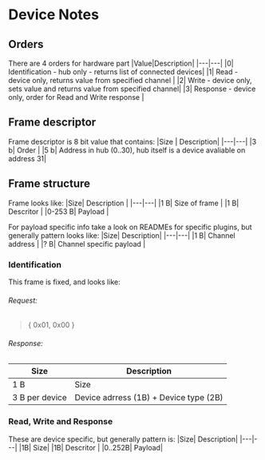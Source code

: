 # Device Notes

## Orders
There are 4 orders for hardware part
|Value|Description|
|---|---|
|0| Identification - hub only - returns list of connected devices|
|1| Read - device only, returns value from specified channel |
|2| Write - device only, sets value and returns value from specified channel|
|3| Response - device only, order for Read and Write response |

## Frame descriptor
Frame descriptor is 8 bit value that contains:
|Size | Description|
|---|---|
|3 b| Order |
|5 b| Address in hub (0..30), hub itself is a device avaliable on address 31|

## Frame structure
Frame looks like:
|Size| Description |
|---|---|
|1 B| Size of frame |
|1 B| Descritor |
|0-253 B| Payload |

For payload specific info take a look on READMEs for specific plugins, but generally pattern looks like:
|Size| Description|
|---|---|
|1 B| Channel address |
|? B| Channel specific payload |

### Identification
This frame is fixed, and looks like:
###### Request:
> { 0x01, 0x00 }
###### Response:
|Size|Description|
|---|---|
|1 B| Size|
|3 B per device | Device adrress (1B) + Device type (2B)|

### Read, Write and Response
These are device specific, but generally pattern is:
|Size| Description|
|---|---|
|1B| Size|
|1B| Descritor |
|0..252B| Payload|
